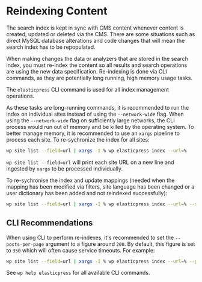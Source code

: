 # Reindexing Content

The search index is kept in sync with CMS content whenever content is created, updated or deleted via the CMS. There are some situations such as direct MySQL database alterations and code changes that will mean the search index has to be repopulated.

When making changes the data or analyzers that are stored in the search index, you must re-index the content so all results and search operations are using the new data specification. Re-indexing is done via CLI commands, as they are potentially long running, high memory usage tasks.

The `elasticpress` CLI command is used for all index management operations.

As these tasks are long-running commands, it is recommended to run the index on individual sites instead of using the `--network-wide` flag. When using the `--network-wide` flag on sufficiently large networks, the CLI process would run out of memory and be killed by the operating system. To better manage memory, it is recommended to use an `xargs` pipeline to process each site. To re-sychronize the index for all sites:

```sh
wp site list --field=url | xargs -I % wp elasticpress index --url=%
```

`wp site list --field=url` will print each site URL on a new line and ingested by `xargs` to be processed individually.

To re-sychronise the index and update mappings (needed when the mapping has been modified via filters, site language has been changed or a user dictionary has been added and not reindexed successfully):

```sh
wp site list --field=url | xargs -I % wp elasticpress index --url=% --setup; wp elasticpress recreate-network-alias
```

## CLI Recommendations

When using CLI to perform re-indexes, it's recommended to set the `--posts-per-page` argument to a figure around `200`. By default, this figure is set to `350` which will often cause service timeouts. For example:

```sh
wp site list --field=url | xargs -I % wp elasticpress index --url=% --posts-per-page 200
```

See `wp help elasticpress` for all available CLI commands.
